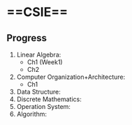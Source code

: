 # ==CSIE==
## Progress
1. Linear Algebra:
	- Ch1 (Week1)
	- Ch2
2. Computer Organization+Architecture:
	- Ch1
3. Data Structure:
4. Discrete Mathematics:
5. Operation System:
6. Algorithm: 